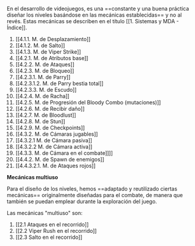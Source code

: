 
En el desarrollo de videojuegos, es una ==constante y una buena práctica diseñar los niveles basándose en las mecánicas establecidas== y no al revés. Estas mecánicas se describen en el título [[1. Sistemas y MDA - Índice]].

1. [[4.1.1. M. de Desplazamiento]]
2. [[4.1.2. M. de Salto]]
3. [[4.1.3. M. de Viper Strike]]
4. [[4.2.1. M. de Atributos base]]
5. [[4.2.2. M. de Ataques]]
6. [[4.2.3. M. de Bloqueo]]
7. [[4.2.3.1. M. de Parry]]
8. [[4.2.3.1.2. M. de Parry bestia total]]
9. [[4.2.3.3. M. de Escudo]]
10. [[4.2.4. M. de Racha]]
11. [[4.2.5. M. de Progresión del Bloody Combo (mutaciones)]]
12. [[4.2.6. M. de Recibir daño]]
13. [[4.2.7. M. de Bloodlust]]
14. [[4.2.8. M. de Stun]]
15. [[4.2.9. M. de Checkpoints]]
16. [[4.3.2. M. de Cámaras jugables]]
17. [[4.3.2.1 M. de Cámara pasiva]]
18. [[4.3.2.2 M. de Cámara activa]]
19. [[4.3.3. M. de Cámara en el combate]]]]
20. [[4.4.2. M. de Spawn de enemigos]]
21. [[4.4.3.2.1. M. de Ataques rojos]]

**Mecánicas multiuso**

Para el diseño de los niveles, hemos ==adaptado y reutilizado ciertas mecánicas== originalmente diseñadas para el combate, de manera que también se puedan emplear durante la exploración del juego.

Las mecánicas "multiuso" son:

1. [[2.1 Ataques en el recorrido]]
2. [[2.2 Viper Rush en el recorrido]]
3. [[2.3 Salto en el recorrido]]
